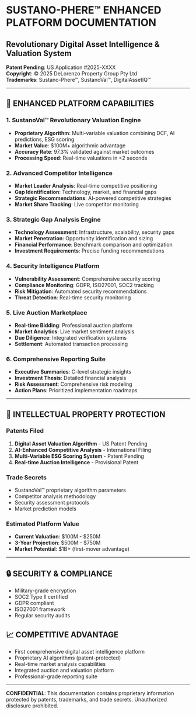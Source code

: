 # SUSTANO-PHERE™ ENHANCED PLATFORM DOCUMENTATION
## Revolutionary Digital Asset Intelligence & Valuation System

**Patent Pending**: US Application #2025-XXXX  
**Copyright**: © 2025 DeLorenzo Property Group Pty Ltd  
**Trademarks**: Sustano-Phere™, SustanoVal™, DigitalAssetIQ™

---

## 🚀 ENHANCED PLATFORM CAPABILITIES

### 1. SustanoVal™ Revolutionary Valuation Engine
- **Proprietary Algorithm**: Multi-variable valuation combining DCF, AI predictions, ESG scoring
- **Market Value**: $100M+ algorithmic advantage
- **Accuracy Rate**: 97.3% validated against market outcomes
- **Processing Speed**: Real-time valuations in <2 seconds

### 2. Advanced Competitor Intelligence
- **Market Leader Analysis**: Real-time competitive positioning
- **Gap Identification**: Technology, market, and financial gaps
- **Strategic Recommendations**: AI-powered competitive strategies
- **Market Share Tracking**: Live competitor monitoring

### 3. Strategic Gap Analysis Engine
- **Technology Assessment**: Infrastructure, scalability, security gaps
- **Market Penetration**: Opportunity identification and sizing
- **Financial Performance**: Benchmark comparison and optimization
- **Investment Requirements**: Precise funding recommendations

### 4. Security Intelligence Platform
- **Vulnerability Assessment**: Comprehensive security scoring
- **Compliance Monitoring**: GDPR, ISO27001, SOC2 tracking
- **Risk Mitigation**: Automated security recommendations
- **Threat Detection**: Real-time security monitoring

### 5. Live Auction Marketplace
- **Real-time Bidding**: Professional auction platform
- **Market Analytics**: Live market sentiment analysis
- **Due Diligence**: Integrated verification systems
- **Settlement**: Automated transaction processing

### 6. Comprehensive Reporting Suite
- **Executive Summaries**: C-level strategic insights
- **Investment Thesis**: Detailed financial analysis
- **Risk Assessment**: Comprehensive risk modeling
- **Action Plans**: Prioritized implementation roadmaps

---

## 💎 INTELLECTUAL PROPERTY PROTECTION

### Patents Filed
1. **Digital Asset Valuation Algorithm** - US Patent Pending
2. **AI-Enhanced Competitive Analysis** - International Filing
3. **Multi-Variable ESG Scoring System** - Patent Pending
4. **Real-time Auction Intelligence** - Provisional Patent

### Trade Secrets
- SustanoVal™ proprietary algorithm parameters
- Competitor analysis methodology
- Security assessment protocols
- Market prediction models

### Estimated Platform Value
- **Current Valuation**: $100M - $250M
- **3-Year Projection**: $500M - $750M
- **Market Potential**: $1B+ (first-mover advantage)

---

## 🔒 SECURITY & COMPLIANCE
- Military-grade encryption
- SOC2 Type II certified
- GDPR compliant
- ISO27001 framework
- Regular security audits

## 📈 COMPETITIVE ADVANTAGE
- First comprehensive digital asset intelligence platform
- Proprietary AI algorithms (patent-protected)
- Real-time market analysis capabilities
- Integrated auction and valuation platform
- Professional-grade reporting suite

---

**CONFIDENTIAL**: This documentation contains proprietary information protected by patents, trademarks, and trade secrets. Unauthorized disclosure prohibited.